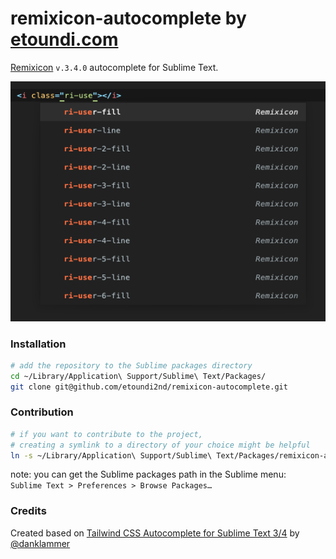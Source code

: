 # remixicon-autocomplete by [etoundi.com](https://www.etoundi.com/)

[Remixicon](https://github.com/Remix-Design/RemixIcon) `v.3.4.0` autocomplete for Sublime Text.

![screenshot](screenshot.png)

### Installation
```bash
# add the repository to the Sublime packages directory
cd ~/Library/Application\ Support/Sublime\ Text/Packages/
git clone git@github.com/etoundi2nd/remixicon-autocomplete.git
```

### Contribution
```bash
# if you want to contribute to the project,
# creating a symlink to a directory of your choice might be helpful
ln -s ~/Library/Application\ Support/Sublime\ Text/Packages/remixicon-autocomplete ~/Documents/my-projects/remixicon-autocomplete
```

note: you can get the Sublime packages path in the Sublime menu:  
`Sublime Text > Preferences > Browse Packages…`


### Credits
Created based on [Tailwind CSS Autocomplete for Sublime Text 3/4](https://github.com/danklammer/tailwind-sublime-autocomplete) by [@danklammer](https://github.com/danklammer)

